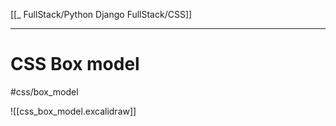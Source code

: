 [[_ FullStack/Python Django FullStack/CSS]]



---

# CSS Box model
#css/box_model

![[css_box_model.excalidraw]]























